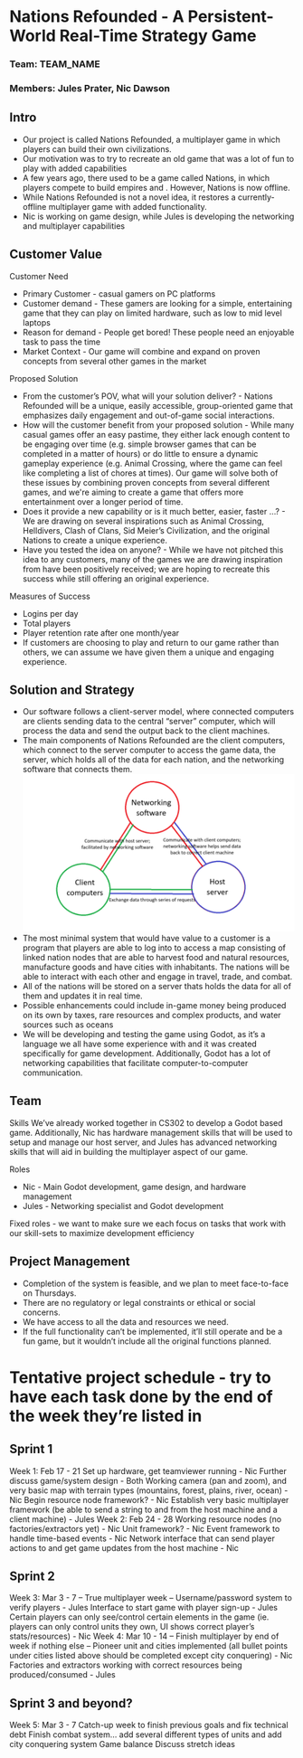  # Nations Refounded - A Persistent-World Real-Time Strategy Game 
### Team: TEAM_NAME
### Members: Jules Prater, Nic Dawson

## Intro
- Our project is called Nations Refounded, a multiplayer game in which players can build their own civilizations.
- Our motivation was to try to recreate an old game that was a lot of fun to play with added capabilities
- A few years ago, there used to be a game called Nations, in which players compete to build empires and . However, Nations is now offline.
- While Nations Refounded is not a novel idea, it restores a currently-offline multiplayer game with added functionality.
- Nic is working on game design, while Jules is developing the networking and multiplayer capabilities

## Customer Value
Customer Need 
- Primary Customer - casual gamers on PC platforms
- Customer demand - These gamers are looking for a simple, entertaining game that they can play on limited hardware, such as low to mid level laptops
- Reason for demand - People get bored! These people need an enjoyable task to pass the time
- Market Context - Our game will combine and expand on proven concepts from several other games in the market

Proposed Solution
- From the customer’s POV, what will your solution deliver? - Nations Refounded will be a unique, easily accessible, group-oriented game that emphasizes daily engagement and out-of-game social interactions.
- How will the customer benefit from your proposed solution - While many casual games offer an easy pastime, they either lack enough content to be engaging over time (e.g. simple browser games that can be completed in a matter of hours) or do little to ensure a dynamic gameplay experience (e.g. Animal Crossing, where the game can feel like completing a list of chores at times). Our game will solve both of these issues by combining proven concepts from several different games, and we're aiming to create a game that offers more entertainment over a longer period of time.
- Does it provide a new capability or is it much better, easier, faster …? - We are drawing on several inspirations such as Animal Crossing, Helldivers, Clash of Clans, Sid Meier’s Civilization, and the original Nations to create a unique experience.
- Have you tested the idea on anyone? - While we have not pitched this idea to any customers, many of the games we are drawing inspiration from have been positively received; we are hoping to recreate this success while still offering an original experience.

Measures of Success
- Logins per day
- Total players
- Player retention rate after one month/year
- If customers are choosing to play and return to our game rather than others, we can assume we have given them a unique and engaging experience.

## Solution and Strategy
- Our software follows a client-server model, where connected computers are clients sending data to the central “server” computer, which will process the data and send the output back to the client machines. 
- The main components of Nations Refounded are the client computers, which connect to the server computer to access the game data, the server, which holds all of the data for each nation, and the networking software that connects them.
![High level block diagram of Nations Refounded linked here](cs340-project-block-diagram.png)
- The most minimal system that would have value to a customer is a program that players are able to log into to access a map consisting of linked nation nodes that are able to harvest food and natural resources, manufacture goods and have cities with inhabitants. The nations will be able to interact with each other and engage in travel, trade, and combat.
- All of the nations will be stored on a server thats holds the data for all of them and updates it in real time.
- Possible enhancements could include in-game money being produced on its own by taxes, rare resources and complex products, and water sources such as oceans
- We will be developing and testing the game using Godot, as it’s a language we all have some experience with and it was created specifically for game development. Additionally, Godot has a lot of networking capabilities that facilitate computer-to-computer communication.

## Team
Skills
We’ve already worked together in CS302 to develop a Godot based game. Additionally, Nic has hardware management skills that will be used to setup and manage our host server, and Jules has advanced networking skills that will aid in building the multiplayer aspect of our game.

Roles
- Nic - Main Godot development, game design, and hardware management
- Jules - Networking specialist and Godot development

Fixed roles - we want to make sure we each focus on tasks that work with our skill-sets to maximize development efficiency


## Project Management
- Completion of the system is feasible, and we plan to meet face-to-face on Thursdays.
- There are no regulatory or legal constraints or ethical or social concerns.
- We have access to all the data and resources we need.
- If the full functionality can’t be implemented, it’ll still operate and be a fun game, but it wouldn’t include all the original functions planned.

# Tentative project schedule - try to have each task done by the end of the week they’re listed in
## Sprint 1
Week 1: Feb 17 - 21
Set up hardware, get teamviewer running - Nic
Further discuss game/system design - Both
Working camera (pan and zoom), and very basic map with terrain types (mountains, forest, plains, river, ocean) - Nic
Begin resource node framework? - Nic
Establish very basic multiplayer framework (be able to send a string to and from the host machine and a client machine) - Jules
Week 2: Feb 24 - 28
Working resource nodes (no factories/extractors yet) - Nic
Unit framework? - Nic
Event framework to handle time-based events - Nic
Network interface that can send player actions to and get game updates from the host machine - Nic

## Sprint 2
Week 3: Mar 3 - 7
– True multiplayer week –
Username/password system to verify players - Jules
Interface to start game with player sign-up - Jules
Certain players can only see/control certain elements in the game (ie. players can only control units they own, UI shows correct player’s stats/resources) - Nic
Week 4: Mar 10 - 14
– Finish multiplayer by end of week if nothing else –
Pioneer unit and cities implemented (all bullet points under cities listed above should be completed except city conquering) - Nic
Factories and extractors working with correct resources being produced/consumed - Jules

## Sprint 3 and beyond?
Week 5: Mar 3 - 7
Catch-up week to finish previous goals and fix technical debt
Finish combat system… add several different types of units and add city conquering system
Game balance
Discuss stretch ideas


